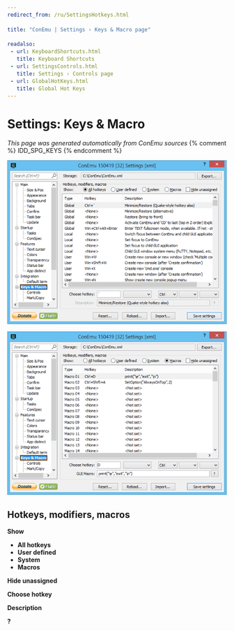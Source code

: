 ```yaml
---
redirect_from: /ru/SettingsHotkeys.html

title: "ConEmu | Settings › Keys & Macro page"

readalso:
 - url: KeyboardShortcuts.html
   title: Keyboard Shortcuts
 - url: SettingsControls.html
   title: Settings › Controls page
 - url: GlobalHotKeys.html
   title: Global Hot Keys
---
```


# Settings: Keys & Macro

*This page was generated automatically from ConEmu sources*
{% comment %} IDD_SPG_KEYS {% endcomment %}

![ConEmu Settings: Keys & Macro](/img/Settings-Hotkeys.png)

![ConEmu Settings: Keys & Macro](/img/Settings-Hotkeys2.png)



## Hotkeys, modifiers, macros



**Show**


* **All hotkeys**
* **User defined**
* **System**
* **Macros**


**Hide unassigned** 



**Choose hotkey** 







**Description** 

**?** 




